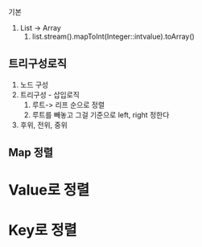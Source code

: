 기본 

1. List -> Array
   1. list.stream().mapToInt(Integer::intvalue).toArray()

## 트리구성로직
1. 노드 구성 
2. 트리구성 - 삽입로직 
   1. 루트-> 리프 순으로 정렬
   2. 루트를 빼놓고 그걸 기준으로 left, right 정한다
3. 후위, 전위, 중위


## Map 정렬

# Value로 정렬

# Key로 정렬 



